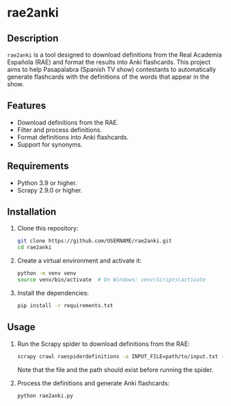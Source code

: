 # rae2anki

## Description

`rae2anki` is a tool designed to download definitions from the Real Academia Española (RAE) and format the results into Anki flashcards. This project aims to help Pasapalabra (Spanish TV show) contestants to automatically generate flashcards with the definitions of the words that appear in the show.

## Features
- Download definitions from the RAE.
- Filter and process definitions.
- Format definitions into Anki flashcards.
- Support for synonyms.

## Requirements

- Python 3.9 or higher.
- Scrapy 2.9.0 or higher.

## Installation

1. Clone this repository:

    ```sh
    git clone https://github.com/USERNAME/rae2anki.git
    cd rae2anki
    ```

2. Create a virtual environment and activate it:

    ```sh
    python -m venv venv
    source venv/bin/activate  # On Windows: venv\Scripts\activate
    ```

3. Install the dependencies:

    ```sh
    pip install -r requirements.txt
    ```

## Usage

1. Run the Scrapy spider to download definitions from the RAE:

    ```sh
    scrapy crawl raespiderdefinitions -a INPUT_FILE=path/to/input.txt -s OUTPUT_FILE=path/to/output.json
    ```

    Note that the file and the path should exist before running the spider.

2. Process the definitions and generate Anki flashcards:

    ```sh
    python rae2anki.py
    ```
